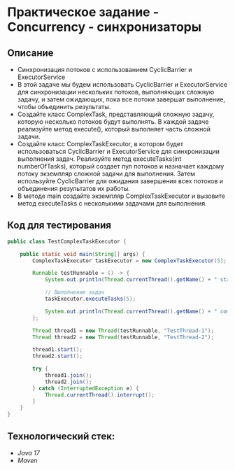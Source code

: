 # Практическое задание - Concurrency - синхронизаторы
## Описание
- Синхронизация потоков с использованием CyclicBarrier и ExecutorService
- В этой задаче мы будем использовать CyclicBarrier и ExecutorService для синхронизации нескольких потоков, выполняющих сложную задачу, 
и затем ожидающих, пока все потоки завершат выполнение, чтобы объединить результаты.
- Создайте класс ComplexTask, представляющий сложную задачу, которую несколько потоков будут выполнять. В каждой задаче реализуйте метод execute(), который выполняет часть сложной задачи.
- Создайте класс ComplexTaskExecutor, в котором будет использоваться CyclicBarrier и ExecutorService для синхронизации выполнения задач. Реализуйте метод executeTasks(int numberOfTasks), который создает пул потоков и назначает каждому потоку экземпляр сложной задачи для выполнения. Затем используйте CyclicBarrier для ожидания завершения всех потоков и объединения результатов их работы. 
- В методе main создайте экземпляр ComplexTaskExecutor и вызовите метод executeTasks с несколькими задачами для выполнения.
## Код для тестирования
```java
public class TestComplexTaskExecutor {

    public static void main(String[] args) {
        ComplexTaskExecutor taskExecutor = new ComplexTaskExecutor(5); // Количество задач для выполнения

        Runnable testRunnable = () -> {
            System.out.println(Thread.currentThread().getName() + " started the test.");

            // Выполнение задач
            taskExecutor.executeTasks(5);

            System.out.println(Thread.currentThread().getName() + " completed the test.");
        };

        Thread thread1 = new Thread(testRunnable, "TestThread-1");
        Thread thread2 = new Thread(testRunnable, "TestThread-2");

        thread1.start();
        thread2.start();

        try {
            thread1.join();
            thread2.join();
        } catch (InterruptedException e) {
            Thread.currentThread().interrupt();
        }
    }
}

```
## Технологический стек:
- *Java 17*
- *Maven*